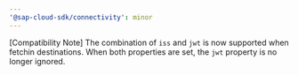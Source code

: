 ```yaml
---
'@sap-cloud-sdk/connectivity': minor
---
```


[Compatibility Note] The combination of `iss` and `jwt` is now supported when fetchin destinations. When both properties are set, the `jwt` property is no longer ignored.
